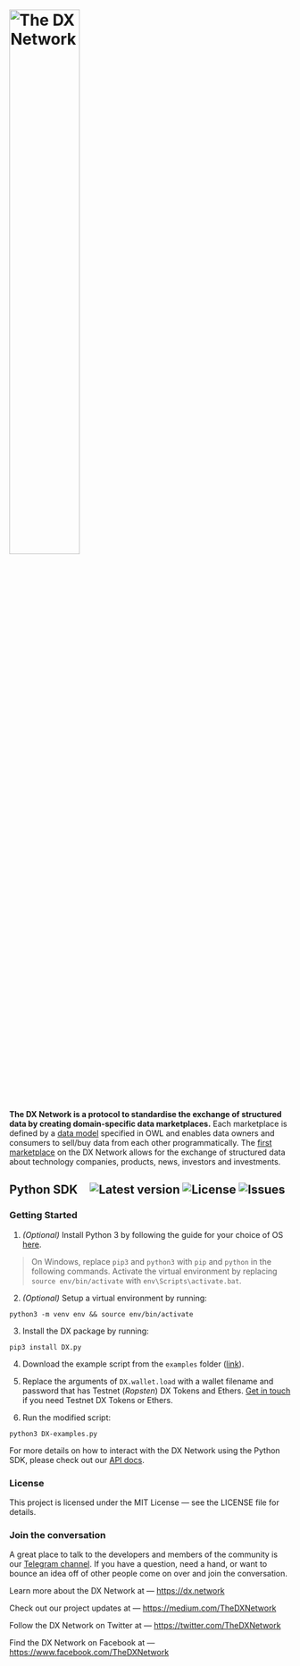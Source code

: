 <h1>
    <a id="#" href="https://dx.network" target="_blank">
        <img src="https://i.imgur.com/1JM5lXw.png" width="50%" alt="The DX Network" />
    </a>
</h1>

**The DX Network is a protocol to standardise the exchange of structured data by creating domain-specific data marketplaces.**
Each marketplace is defined by a [data model](https://docs.dx.network/#data-models) specified in OWL and enables data owners and consumers to sell/buy data from each other programmatically.
The [first marketplace](https://docs.dx.network/#dx-tech-industry-model) on the DX Network allows for the exchange of structured data about technology companies, products, news, investors and investments.

<h2>
    Python SDK&nbsp;
    <img src="https://img.shields.io/pypi/v/DX.py.svg?colorB=green" alt="Latest version" style="margin-left: 12px" />
    <img src="https://img.shields.io/github/license/TheDXNetwork/dx-sdk-python.svg" alt="License" />
    <img src="https://img.shields.io/github/issues/TheDXNetwork/dx-sdk-python.svg" alt="Issues" />
</h2>

### Getting Started

1. *(Optional)* Install Python 3 by following the guide for your choice of OS [here](https://realpython.com/installing-python/).<br />
> On Windows, replace `pip3` and `python3` with `pip` and `python` in the following commands. Activate the virtual environment by replacing `source env/bin/activate` with `env\Scripts\activate.bat`. 

2. *(Optional)* Setup a virtual environment by running:<br/>
```shell
python3 -m venv env && source env/bin/activate
```

3. Install the DX package by running:
```shell
pip3 install DX.py
```

4. Download the example script from the `examples` folder ([link](https://raw.githubusercontent.com/TheDXNetwork/dx-sdk-python/master/examples/DX-examples.py)). 

5. Replace the arguments of `DX.wallet.load` with a wallet filename and password that has Testnet (*Ropsten*) DX Tokens and Ethers. [Get in touch](mailto:info@dx.network) if you need Testnet DX Tokens or Ethers.

6. Run the modified script:
```shell
python3 DX-examples.py
```

For more details on how to interact with the DX Network using the Python SDK, please check out our [API docs](https://docs.dx.network).

### License

This project is licensed under the MIT License — see the LICENSE file for details.

### Join the conversation

A great place to talk to the developers and members of the community is our [Telegram channel](https://t.me/TheDXNetworkCommunity).
If you have a question, need a hand, or want to bounce an idea off of other people come on over and join the conversation. 

Learn more about the DX Network at — https://dx.network

Check out our project updates at — https://medium.com/TheDXNetwork

Follow the DX Network on Twitter at — https://twitter.com/TheDXNetwork

Find the DX Network on Facebook at — https://www.facebook.com/TheDXNetwork

